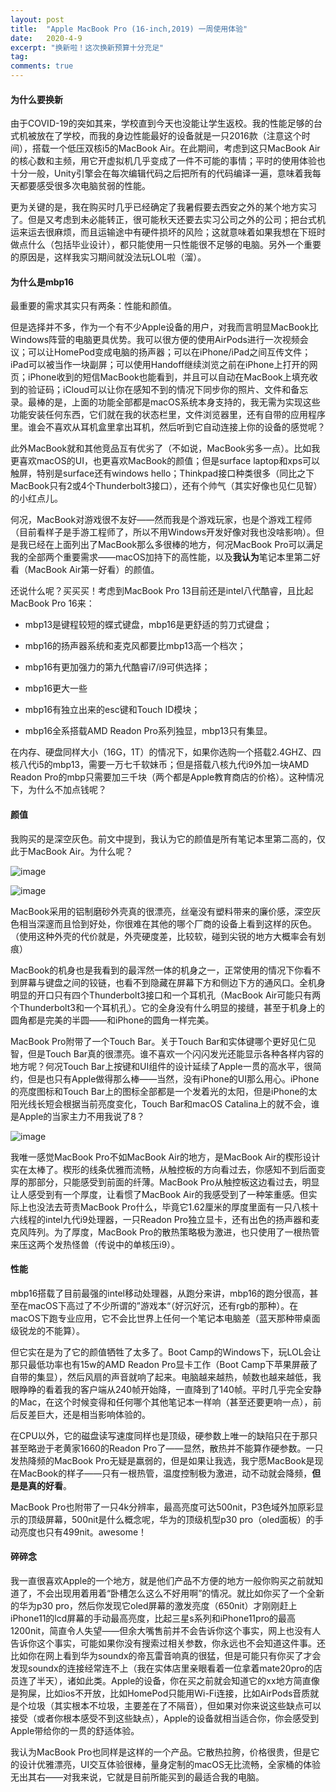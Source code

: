 ```yaml
---
layout: post
title:  "Apple MacBook Pro (16-inch,2019) 一周使用体验"
date:   2020-4-9
excerpt: "换新啦！这次换新预算十分充足"
tag:
comments: true
---
```


#### 为什么要换新

由于COVID-19的突如其来，学校直到今天也没能让学生返校。我的性能足够的台式机被放在了学校，而我的身边性能最好的设备就是一只2016款（注意这个时间），搭载一个低压双核i5的MacBook Air。在此期间，考虑到这只MacBook Air的核心数和主频，用它开虚拟机几乎变成了一件不可能的事情；平时的使用体验也十分一般，Unity引擎会在每次编辑代码之后把所有的代码编译一遍，意味着我每天都要感受很多次电脑贫弱的性能。

更为关键的是，我在购买时几乎已经确定了我暑假要去西安之外的某个地方实习了。但是又考虑到未必能转正，很可能秋天还要去实习公司之外的公司；把台式机运来运去很麻烦，而且运输途中有硬件损坏的风险；这就意味着如果我想在下班时做点什么（包括毕业设计），都只能使用一只性能很不足够的电脑。另外一个重要的原因是，这样我实习期间就没法玩LOL啦（溜）。

#### 为什么是mbp16

最重要的需求其实只有两条：性能和颜值。

但是选择并不多，作为一个有不少Apple设备的用户，对我而言明显MacBook比Windows阵营的电脑更具优势。我可以很方便的使用AirPods进行一次视频会议；可以让HomePod变成电脑的扬声器；可以在iPhone/iPad之间互传文件；iPad可以被当作一块副屏；可以使用Handoff继续浏览之前在iPhone上打开的网页；iPhone收到的短信MacBook也能看到，并且可以自动在MacBook上填充收到的验证码；iCloud可以让你在感知不到的情况下同步你的照片、文件和备忘录。最棒的是，上面的功能全部都是macOS系统本身支持的，我无需为实现这些功能安装任何东西，它们就在我的状态栏里，文件浏览器里，还有自带的应用程序里。谁会不喜欢从耳机盒里拿出耳机，然后听到它自动连接上你的设备的感觉呢？

此外MacBook就和其他竞品互有优劣了（不如说，MacBook劣多一点）。比如我更喜欢macOS的UI，也更喜欢MacBook的颜值；但是surface laptop和xps可以触屏，特别是surface还有windows hello；Thinkpad接口种类很多（同比之下MacBook只有2或4个Thunderbolt3接口），还有个帅气（其实好像也见仁见智）的小红点儿。

何况，MacBook对游戏很不友好——然而我是个游戏玩家，也是个游戏工程师（目前看样子是手游工程师了，所以不用Windows开发好像对我也没啥影响）。但是我已经在上面列出了MacBook那么多很棒的地方，何况MacBook Pro可以满足我的全部两个重要需求——macOS加持下的高性能，以及**我认为**笔记本里第二好看（MacBook Air第一好看）的颜值。

还说什么呢？买买买！考虑到MacBook Pro 13目前还是intel八代酷睿，且比起MacBook Pro 16来：

+ mbp13是键程较短的蝶式键盘，mbp16是更舒适的剪刀式键盘；

+ mbp16的扬声器系统和麦克风都要比mbp13高一个档次；

+ mbp16有更加强力的第九代酷睿i7/i9可供选择；

+ mbp16更大一些

+ mbp16有独立出来的esc键和Touch ID模块；
 
+ mbp16全系搭载AMD Readon Pro系列独显，mbp13只有集显。

在内存、硬盘同样大小（16G，1T）的情况下，如果你选购一个搭载2.4GHZ、四核八代i5的mbp13，需要一万七千软妹币；但是搭载八核九代i9外加一块AMD Readon Pro的mbp只需要加三千块（两个都是Apple教育商店的价格）。这种情况下，为什么不加点钱呢？

#### 颜值

我购买的是深空灰色。前文中提到，我认为它的颜值是所有笔记本里第二高的，仅此于MacBook Air。为什么呢？

![image](https://imgchr.com/i/GI5AXD)

![image](https://imgchr.com/i/GI5k6O)

MacBook采用的铝制磨砂外壳真的很漂亮，丝毫没有塑料带来的廉价感，深空灰色相当深邃而且恰到好处，你很难在其他的哪个厂商的设备上看到这样的灰色。（使用这种外壳的代价就是，外壳硬度差，比较软，碰到尖锐的地方大概率会有划痕）

MacBook的机身也是我看到的最浑然一体的机身之一，正常使用的情况下你看不到屏幕与键盘之间的铰链，也看不到隐藏在屏幕下方和侧边下方的通风口。全机身明显的开口只有四个Thunderbolt3接口和一个耳机孔（MacBook Air可能只有两个Thunderbolt3和一个耳机孔）。它的全身没有什么明显的接缝，甚至于机身上的圆角都是完美的半圆——和iPhone的圆角一样完美。

MacBook Pro附带了一个Touch Bar。关于Touch Bar和实体键哪个更好见仁见智，但是Touch Bar真的很漂亮。谁不喜欢一个闪闪发光还能显示各种各样内容的地方呢？何况Touch Bar上按键和UI组件的设计延续了Apple一贯的高水平，很简约，但是也只有Apple做得那么棒——当然，没有iPhone的UI那么用心。iPhone的亮度图标和Touch Bar上的图标全部都是一个发着光的太阳，但是iPhone的太阳光线长短会根据当前亮度变化，Touch Bar和macOS Catalina上的就不会，谁是Apple的当家主力不用我说了8？

![image](https://imgchr.com/i/GI5Vne)

我唯一感觉MacBook Pro不如MacBook Air的地方，是MacBook Air的楔形设计实在太棒了。楔形的线条优雅而流畅，从触控板的方向看过去，你感知不到后面变厚的那部分，只能感受到前面的纤薄。MacBook Pro从触控板这边看过去，明显让人感受到有一个厚度，让看惯了MacBook Air的我感受到了一种笨重感。但实际上也没法去苛责MacBook Pro什么，毕竟它1.62厘米的厚度里面有一只八核十六线程的intel九代i9处理器，一只Readon Pro独立显卡，还有出色的扬声器和麦克风阵列。为了厚度，MacBook Pro的散热策略极为激进，也只使用了一根热管来压这两个发热怪兽（传说中的单核压i9）。

#### 性能

mbp16搭载了目前最强的intel移动处理器，从跑分来讲，mbp16的跑分很高，甚至在macOS下高过了不少所谓的”游戏本“（好沉好沉，还有rgb的那种）。在macOS下跑专业应用，它不会比世界上任何一个笔记本电脑差（蓝天那种带桌面级锐龙的不能算）。

但它实在是为了它的颜值牺牲了太多了。Boot Camp的Windows下，玩LOL会让那只最低功率也有15w的AMD Readon Pro显卡工作（Boot Camp下苹果屏蔽了自带的集显），然后风扇的声音就响了起来。电脑越来越热，帧数也越来越低，我眼睁睁的看着我的客户端从240帧开始降，一直降到了140帧。平时几乎完全安静的Mac，在这个时候变得和任何哪个其他笔记本一样响（甚至还要更响一点），前后反差巨大，还是相当影响体验的。

在CPU以外，它的磁盘读写速度同样也是顶级，硬参数上唯一的缺陷只在于那只甚至略逊于老黄家1660的Readon Pro了——显然，散热并不能算作硬参数。一只发热降频的MacBook Pro无疑是羸弱的，但是如果让我选，我宁愿MacBook是现在MacBook的样子——只有一根热管，温度控制极为激进，动不动就会降频，**但是是真的好看**。

MacBook Pro也附带了一只4k分辨率，最高亮度可达500nit，P3色域外加原彩显示的顶级屏幕，500nit是什么概念呢，华为的顶级机型p30 pro（oled面板）的手动亮度也只有499nit。awesome！

#### 碎碎念

我一直很喜欢Apple的一个地方，就是他们产品不方便的地方一般你购买之前就知道了，不会出现用着用着“卧槽怎么这么不好用啊”的情况。就比如你买了一个全新的华为p30 pro，然后你发现它oled屏幕的激发亮度（650nit）才刚刚赶上iPhone11的lcd屏幕的手动最高亮度，比起三星s系列和iPhone11pro的最高1200nit，简直令人失望——但余大嘴售前并不会告诉你这个事实，网上也没有人告诉你这个事实，可能如果你没有搜索过相关参数，你永远也不会知道这件事。还比如你在网上看到华为soundx的帝瓦雷音响真的很猛，但是可能只有你买了才会发现soundx的连接经常连不上（我在实体店里亲眼看着一位拿着mate20pro的店员连了半天），诸如此类。Apple的设备，你在买之前就会知道它的xx地方简直像是狗屎，比如ios不开放，比如HomePod只能用Wi-Fi连接，比如AirPods音质就是个垃圾（其实根本不垃圾，主要差在了不隔音），但如果对你来说这些缺点可以接受（或者你根本感受不到这些缺点），Apple的设备就相当适合你，你会感受到Apple带给你的一贯的舒适体验。

我认为MacBook Pro也同样是这样的一个产品。它散热拉胯，价格很贵，但是它的设计优雅漂亮，UI交互体验很棒，量身定制的macOS无比流畅，全家桶的体验无出其右——对我来说，它就是目前所能买到的最适合我的电脑。